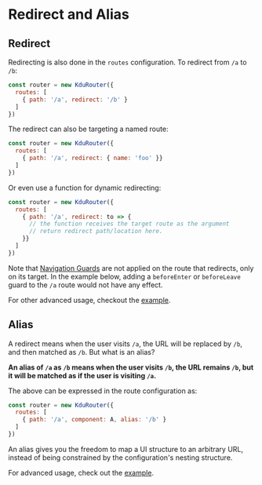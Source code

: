 # Redirect and Alias

## Redirect

Redirecting is also done in the `routes` configuration. To redirect from `/a` to `/b`:

``` js
const router = new KduRouter({
  routes: [
    { path: '/a', redirect: '/b' }
  ]
})
```

The redirect can also be targeting a named route:

``` js
const router = new KduRouter({
  routes: [
    { path: '/a', redirect: { name: 'foo' }}
  ]
})
```

Or even use a function for dynamic redirecting:

``` js
const router = new KduRouter({
  routes: [
    { path: '/a', redirect: to => {
      // the function receives the target route as the argument
      // return redirect path/location here.
    }}
  ]
})
```

Note that [Navigation Guards](../advanced/navigation-guards.md) are not applied on the route that redirects, only on its target. In the example below, adding a `beforeEnter` or `beforeLeave` guard to the `/a` route would not have any effect.

For other advanced usage, checkout the [example](https://github.com/khanhduy1407/kdu-router/blob/dev/examples/redirect/app.js).

## Alias

A redirect means when the user visits `/a`, the URL will be replaced by `/b`, and then matched as `/b`. But what is an alias?

**An alias of `/a` as `/b` means when the user visits `/b`, the URL remains `/b`, but it will be matched as if the user is visiting `/a`.**

The above can be expressed in the route configuration as:

``` js
const router = new KduRouter({
  routes: [
    { path: '/a', component: A, alias: '/b' }
  ]
})
```

An alias gives you the freedom to map a UI structure to an arbitrary URL, instead of being constrained by the configuration's nesting structure.

For advanced usage, check out the [example](https://github.com/khanhduy1407/kdu-router/blob/dev/examples/route-alias/app.js).
